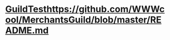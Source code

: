 # [GuildTest](https://github.com/WWWcool/MerchantsGuild/blob/master/README.md)https://github.com/WWWcool/MerchantsGuild/blob/master/README.md

